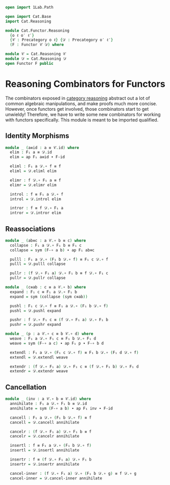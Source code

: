 ```agda
open import 1Lab.Path

open import Cat.Base
import Cat.Reasoning

module Cat.Functor.Reasoning
  {o ℓ o′ ℓ′}
  {𝒞 : Precategory o ℓ} {𝒟 : Precategory o′ ℓ′}
  (F : Functor 𝒞 𝒟) where

module 𝒞 = Cat.Reasoning 𝒞
module 𝒟 = Cat.Reasoning 𝒟
open Functor F public
```

<!--
```agda
private variable
  A B C : 𝒞.Ob
  a b c d : 𝒞.Hom A B
  X Y Z : 𝒟.Ob
  f g h i : 𝒟.Hom X Y
```
-->


# Reasoning Combinators for Functors

The combinators exposed in [category reasoning] abstract out a lot of common
algebraic manipulations, and make proofs much more concise. However, once functors
get involved, those combinators start to get unwieldy! Therefore, we have
to write some new combinators for working with functors specifically.
This module is meant to be imported qualified.

[category reasoning]: Cat.Reasoning.html

## Identity Morphisms

```agda
module _ (a≡id : a ≡ 𝒞.id) where
  elim : F₁ a ≡ 𝒟.id
  elim = ap F₁ a≡id ∙ F-id

  eliml : F₁ a 𝒟.∘ f ≡ f 
  eliml = 𝒟.eliml elim

  elimr : f 𝒟.∘ F₁ a ≡ f
  elimr = 𝒟.elimr elim

  introl : f ≡ F₁ a 𝒟.∘ f
  introl = 𝒟.introl elim

  intror : f ≡ f 𝒟.∘ F₁ a
  intror = 𝒟.intror elim
```

## Reassociations

```agda
module _ (ab≡c : a 𝒞.∘ b ≡ c) where
  collapse : F₁ a 𝒟.∘ F₁ b ≡ F₁ c
  collapse = sym (F-∘ a b) ∙ ap F₁ ab≡c

  pulll : F₁ a 𝒟.∘ (F₁ b 𝒟.∘ f) ≡ F₁ c 𝒟.∘ f
  pulll = 𝒟.pulll collapse

  pullr : (f 𝒟.∘ F₁ a) 𝒟.∘ F₁ b ≡ f 𝒟.∘ F₁ c
  pullr = 𝒟.pullr collapse

module _ (c≡ab : c ≡ a 𝒞.∘ b) where
  expand : F₁ c ≡ F₁ a 𝒟.∘ F₁ b
  expand = sym (collapse (sym c≡ab))

  pushl : F₁ c 𝒟.∘ f ≡ F₁ a 𝒟.∘ (F₁ b 𝒟.∘ f)
  pushl = 𝒟.pushl expand

  pushr : f 𝒟.∘ F₁ c ≡ (f 𝒟.∘ F₁ a) 𝒟.∘ F₁ b
  pushr = 𝒟.pushr expand

module _ (p : a 𝒞.∘ c ≡ b 𝒞.∘ d) where
  weave : F₁ a 𝒟.∘ F₁ c ≡ F₁ b 𝒟.∘ F₁ d
  weave = sym (F-∘ a c) ∙ ap F₁ p ∙ F-∘ b d

  extendl : F₁ a 𝒟.∘ (F₁ c 𝒟.∘ f) ≡ F₁ b 𝒟.∘ (F₁ d 𝒟.∘ f)
  extendl = 𝒟.extendl weave

  extendr : (f 𝒟.∘ F₁ a) 𝒟.∘ F₁ c ≡ (f 𝒟.∘ F₁ b) 𝒟.∘ F₁ d
  extendr = 𝒟.extendr weave
```

## Cancellation

```agda
module _ (inv : a 𝒞.∘ b ≡ 𝒞.id) where
  annihilate : F₁ a 𝒟.∘ F₁ b ≡ 𝒟.id
  annihilate = sym (F-∘ a b) ∙ ap F₁ inv ∙ F-id

  cancell : F₁ a 𝒟.∘ (F₁ b 𝒟.∘ f) ≡ f
  cancell = 𝒟.cancell annihilate

  cancelr : (f 𝒟.∘ F₁ a) 𝒟.∘ F₁ b ≡ f
  cancelr = 𝒟.cancelr annihilate

  insertl : f ≡ F₁ a 𝒟.∘ (F₁ b 𝒟.∘ f)
  insertl = 𝒟.insertl annihilate

  insertr : f ≡ (f 𝒟.∘ F₁ a) 𝒟.∘ F₁ b
  insertr = 𝒟.insertr annihilate

  cancel-inner : (f 𝒟.∘ F₁ a) 𝒟.∘ (F₁ b 𝒟.∘ g) ≡ f 𝒟.∘ g
  cancel-inner = 𝒟.cancel-inner annihilate
```
